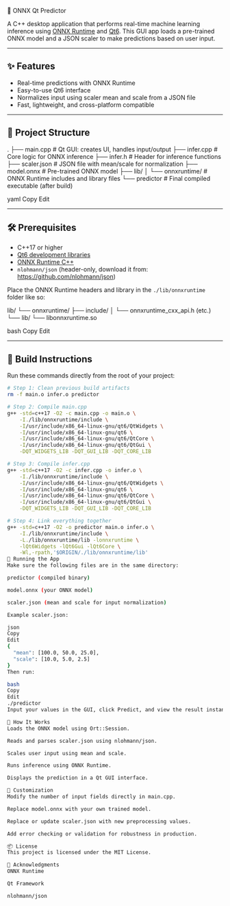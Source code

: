  🧠 ONNX Qt Predictor

A C++ desktop application that performs real-time machine learning inference using [ONNX Runtime](https://onnxruntime.ai/) and [Qt6](https://www.qt.io/). This GUI app loads a pre-trained ONNX model and a JSON scaler to make predictions based on user input.

---

## ✨ Features

- Real-time predictions with ONNX Runtime
- Easy-to-use Qt6 interface
- Normalizes input using scaler mean and scale from a JSON file
- Fast, lightweight, and cross-platform compatible

---

## 🧱 Project Structure

.
├── main.cpp # Qt GUI: creates UI, handles input/output
├── infer.cpp # Core logic for ONNX inference
├── infer.h # Header for inference functions
├── scaler.json # JSON file with mean/scale for normalization
├── model.onnx # Pre-trained ONNX model
├── lib/
│ └── onnxruntime/ # ONNX Runtime includes and library files
└── predictor # Final compiled executable (after build)

yaml
Copy
Edit

---

## 🛠 Prerequisites

- C++17 or higher
- [Qt6 development libraries](https://doc.qt.io/qt-6/gettingstarted.html)
- [ONNX Runtime C++](https://onnxruntime.ai/)
- `nlohmann/json` (header-only, download it from: https://github.com/nlohmann/json)

Place the ONNX Runtime headers and library in the `./lib/onnxruntime` folder like so:

lib/
└── onnxruntime/
├── include/
│ └── onnxruntime_cxx_api.h (etc.)
└── lib/
└── libonnxruntime.so

bash
Copy
Edit

---

## 🚧 Build Instructions

Run these commands directly from the root of your project:

```bash
# Step 1: Clean previous build artifacts
rm -f main.o infer.o predictor

# Step 2: Compile main.cpp
g++ -std=c++17 -O2 -c main.cpp -o main.o \
    -I./lib/onnxruntime/include \
    -I/usr/include/x86_64-linux-gnu/qt6/QtWidgets \
    -I/usr/include/x86_64-linux-gnu/qt6 \
    -I/usr/include/x86_64-linux-gnu/qt6/QtCore \
    -I/usr/include/x86_64-linux-gnu/qt6/QtGui \
    -DQT_WIDGETS_LIB -DQT_GUI_LIB -DQT_CORE_LIB

# Step 3: Compile infer.cpp
g++ -std=c++17 -O2 -c infer.cpp -o infer.o \
    -I./lib/onnxruntime/include \
    -I/usr/include/x86_64-linux-gnu/qt6/QtWidgets \
    -I/usr/include/x86_64-linux-gnu/qt6 \
    -I/usr/include/x86_64-linux-gnu/qt6/QtCore \
    -I/usr/include/x86_64-linux-gnu/qt6/QtGui \
    -DQT_WIDGETS_LIB -DQT_GUI_LIB -DQT_CORE_LIB

# Step 4: Link everything together
g++ -std=c++17 -O2 -o predictor main.o infer.o \
    -I./lib/onnxruntime/include \
    -L./lib/onnxruntime/lib -lonnxruntime \
    -lQt6Widgets -lQt6Gui -lQt6Core \
    -Wl,-rpath,'$ORIGIN/./lib/onnxruntime/lib'
🧪 Running the App
Make sure the following files are in the same directory:

predictor (compiled binary)

model.onnx (your ONNX model)

scaler.json (mean and scale for input normalization)

Example scaler.json:

json
Copy
Edit
{
  "mean": [100.0, 50.0, 25.0],
  "scale": [10.0, 5.0, 2.5]
}
Then run:

bash
Copy
Edit
./predictor
Input your values in the GUI, click Predict, and view the result instantly.

🧠 How It Works
Loads the ONNX model using Ort::Session.

Reads and parses scaler.json using nlohmann/json.

Scales user input using mean and scale.

Runs inference using ONNX Runtime.

Displays the prediction in a Qt GUI interface.

🧰 Customization
Modify the number of input fields directly in main.cpp.

Replace model.onnx with your own trained model.

Replace or update scaler.json with new preprocessing values.

Add error checking or validation for robustness in production.

📦 License
This project is licensed under the MIT License.

🙏 Acknowledgments
ONNX Runtime

Qt Framework

nlohmann/json
